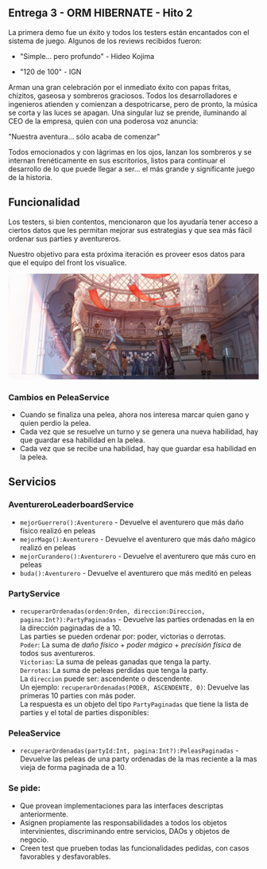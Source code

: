## Entrega 3 - ORM HIBERNATE - Hito 2

La primera demo fue un éxito y todos los testers están encantados con el sistema de juego.
Algunos de los reviews recibidos fueron:

- "Simple... pero profundo" -  Hideo Kojima

- "120 de 100" - IGN

Arman una gran celebración por el inmediato éxito con papas fritas, chizitos, gaseosa y sombreros graciosos.
Todos los desarrolladores e ingenieros atienden y comienzan a despotricarse, pero de pronto, la música se corta y las luces se apagan.
Una singular luz se prende, iluminando al CEO de la empresa, quien con una poderosa voz anuncia:

"Nuestra aventura... sólo acaba de comenzar"

Todos emocionados y con lágrimas en los ojos, lanzan los sombreros y se internan frenéticamente en sus escritorios, listos para continuar el desarrollo de lo que puede llegar a ser... el más grande y significante juego de la historia.



## Funcionalidad

Los testers, si bien contentos, mencionaron que los ayudaría tener acceso a ciertos datos que les permitan mejorar sus estrategias y que sea más fácil ordenar sus parties y aventureros.

Nuestro objetivo para esta próxima iteración es proveer esos datos para que el equipo del front los visualice.

<p align="center">
  <img src="guildHall.jpeg" />
</p>

### Cambios en PeleaService
- Cuando se finaliza una pelea, ahora nos interesa marcar quien gano y quien perdio la pelea.
- Cada vez que se resuelve un turno y se genera una nueva habilidad, hay que guardar esa habilidad en la pelea.
- Cada vez que se recibe una habilidad, hay que guardar esa habilidad en la pelea.


## Servicios

### AventureroLeaderboardService

- `mejorGuerrero():Aventurero` - Devuelve el aventurero que más daño físico realizó en peleas
- `mejorMago():Aventurero` - Devuelve el aventurero que más daño mágico realizó en peleas
- `mejorCurandero():Aventurero` - Devuelve el aventurero que más curo en peleas
- `buda():Aventurero` - Devuelve el aventurero que más meditó en peleas

### PartyService

- `recuperarOrdenadas(orden:Orden, direccion:Direccion, pagina:Int?):PartyPaginadas` - Devuelve las parties ordenadas en la en la dirección paginadas de a 10.<br/>
  Las parties se pueden ordenar por: poder, victorias o derrotas. <br/>
  `Poder`: La suma de _daño físico_ + _poder mágico_ + _precisión física_ de todos sus aventureros.<br/>
  `Victorias`: La suma de peleas ganadas que tenga la party.<br/>
  `Derrotas`: La suma de peleas perdidas que tenga la party. <br/>
  La `direccion` puede ser: ascendente o descendente.<br/>
  Un ejemplo: `recuperarOrdenadas(PODER, ASCENDENTE, 0)`: Devuelve las primeras 10 parties con más poder.<br/>
  La respuesta es un objeto del tipo `PartyPaginadas` que tiene la lista de parties y el total de parties disponibles:


###  PeleaService

- `recuperarOrdenadas(partyId:Int, pagina:Int?):PeleasPaginadas` - Devuelve las peleas de una party ordenadas de la mas reciente a la mas vieja de forma paginada de a 10.


### Se pide:

- Que provean implementaciones para las interfaces descriptas anteriormente.
- Asignen propiamente las responsabilidades a todos los objetos intervinientes, discriminando entre servicios, DAOs y objetos de negocio.
- Creen test que prueben todas las funcionalidades pedidas, con casos favorables y desfavorables.
